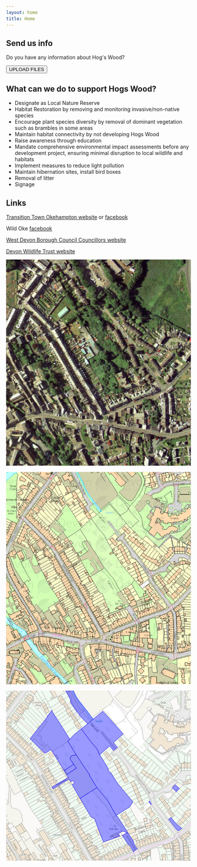 ```yaml
---
layout: home
title: Home
---
```


## Send us info

Do you have any information about Hog's Wood? 

<button type="button" onclick="window.open('https://www.dropbox.com/request/ikF11e4zFfaoyUnv8ML5', '_blank');" command="show-modal">UPLOAD FILES</button>

## What can we do to support Hogs Wood?

* Designate as Local Nature Reserve
* Habitat Restoration by removing and monitoring invasive/non-native species
* Encourage plant species diversity by removal of dominant vegetation such as brambles in some areas
* Maintain habitat connectivity by not developing Hogs Wood
* Raise awareness through education
* Mandate comprehensive environmental impact assessments before any development project, ensuring minimal disruption to local wildlife and habitats
* Implement measures to reduce light pollution
* Maintain hibernation sites, install bird boxes
* Removal of litter
* Signage

## Links

[Transition Town Okehampton website](https://cagdevon.org.uk/ourgroups/transition-town-okehampton/) or [facebook](https://www.facebook.com/profile.php?id=61556834173991)

Wild Oke [facebook](https://www.facebook.com/groups/wildoke/)

[West Devon Borough Council Councillors website](https://www.westdevon.gov.uk/your-council/councillors-and-committees/your-councillors/councillors-ward)

[Devon Wildlife Trust website](https://www.devonwildlifetrust.org/)

![satellite](/assets/images/maps/satellite.jpg)

![modern-os](/assets/images/maps/modern-os.jpg)

![modern-perimeter](/assets/images/maps/modern-perimeter.jpg)
